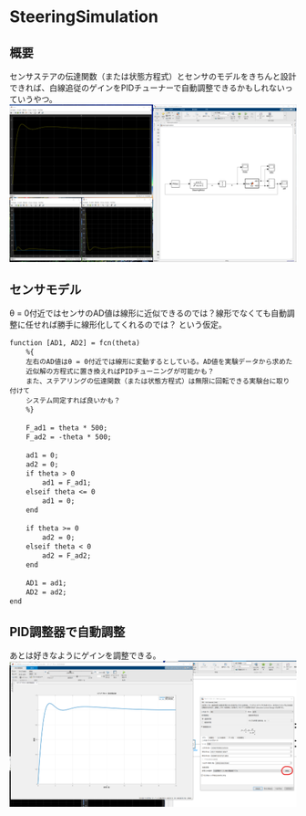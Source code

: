 # SteeringSimulation

## 概要
センサステアの伝達関数（または状態方程式）とセンサのモデルをきちんと設計できれば、白線追従のゲインをPIDチューナーで自動調整できるかもしれないっていうやつ。
![overview](https://github.com/shimotoriharuki/SteeringSimulation/blob/master/pic/overview.png )

## センサモデル
θ = 0付近ではセンサのAD値は線形に近似できるのでは？線形でなくても自動調整に任せれば勝手に線形化してくれるのでは？
という仮定。
```
function [AD1, AD2] = fcn(theta)
    %{
    左右のAD値はθ = 0付近では線形に変動するとしている。AD値を実験データから求めた
    近似解の方程式に置き換えればPIDチューニングが可能かも？
    また、ステアリングの伝達関数（または状態方程式）は無限に回転できる実験台に取り付けて
    システム同定すれば良いかも？
    %}

    F_ad1 = theta * 500;
    F_ad2 = -theta * 500;
    
    ad1 = 0;
    ad2 = 0;
    if theta > 0
        ad1 = F_ad1;
    elseif theta <= 0
        ad1 = 0; 
    end
    
    if theta >= 0
        ad2 = 0;
    elseif theta < 0
        ad2 = F_ad2; 
    end

    AD1 = ad1;
    AD2 = ad2;
end

```

## PID調整器で自動調整
あとは好きなようにゲインを調整できる。
![pid](https://github.com/shimotoriharuki/SteeringSimulation/blob/master/pic/pid.png )



